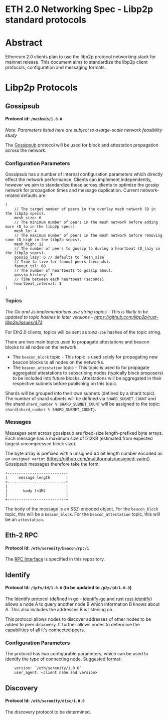 ETH 2.0 Networking Spec - Libp2p standard protocols
===

# Abstract

Ethereum 2.0 clients plan to use the libp2p protocol networking stack for
mainnet release. This document aims to standardize the libp2p client protocols,
configuration and messaging formats.

# Libp2p Protocols

## Gossipsub

#### Protocol id: `/meshsub/1.0.0`

*Note: Parameters listed here are subject to a large-scale network feasibility
study*

The [Gossipsub](https://github.com/libp2p/specs/tree/master/pubsub/gossipsub)
protocol will be used for block and attestation propagation across the
network.

### Configuration Parameters

Gossipsub has a number of internal configuration parameters which directly
effect the network performance.  Clients can implement independently, however
we aim to standardize these across clients to optimize the gossip network for
propagation times and message duplication. Current network-related defaults are:

```
(
	// The target number of peers in the overlay mesh network (D in the libp2p specs).
	mesh_size: 6
	// The minimum number of peers in the mesh network before adding more (D_lo in the libp2p specs).
	mesh_lo: 4
	// The maximum number of peers in the mesh network before removing some (D_high in the libp2p sepcs).
	mesh_high: 12
	// The number of peers to gossip to during a heartbeat (D_lazy in the libp2p sepcs).
	gossip_lazy: 6 // defaults to `mesh_size`
	// Time to live for fanout peers (seconds).
	fanout_ttl: 60
	// The number of heartbeats to gossip about.
	gossip_history: 3
	// Time between each heartbeat (seconds).
	heartbeat_interval: 1
)
```

### Topics

*The Go and Js implementations use string topics - This is likely to be
updated to topic hashes in later versions - https://github.com/libp2p/rust-libp2p/issues/473*

For Eth2.0 clients, topics will be sent as `SHA2-256` hashes of the topic string.

There are two main topics used to propagate attestations and beacon blocks to
all nodes on the network.

- The `beacon_block` topic - This topic is used solely for propagating new
	beacon blocks to all nodes on the networks.
- The `beacon_attestation` topic - This topic is used to for propagate
	aggregated attestations to subscribing nodes (typically block proposers) to
	be included into future blocks. Attestations will be aggregated in their
	respective subnets before publishing on this topic.

Shards will be grouped into their own subnets (defined by a shard topic). The
number of shard subnets will be defined via `SHARD_SUBNET_COUNT` and the shard
`shard_number % SHARD_SUBNET_COUNT` will be assigned to the topic:
`shard{shard_number % SHARD_SUBNET_COUNT}`.

### Messages

Messages sent across gossipsub are fixed-size length-prefixed byte arrays.
Each message has a maximum size of 512KB (estimated from expected largest uncompressed
block size).

The byte array is prefixed with a unsigned 64 bit length number encoded as an
`unsigned varint` (https://github.com/multiformats/unsigned-varint). Gossipsub messages therefore take the form:
```
+--------------------------+
|     message length       |
+--------------------------+
|                          |
|       body (<1M)         |
|                          |
+--------------------------+
```

The body of the message is an SSZ-encoded object. For the `beacon_block` topic,
this will be a `beacon_block`. For the `beacon_attestation` topic, this will be
an `attestation`.

## Eth-2 RPC

#### Protocol Id: `/eth/serenity/beacon/rpc/1`

The [RPC Interface](./rpc-interface.md) is specified in this repository.

## Identify

#### Protocol Id: `/ipfs/id/1.0.0` (to be updated to `/p2p/id/1.0.0`)

The Identify protocol (defined in go - [identify-go](https://github.com/ipfs/go-ipfs/blob/master/core/commands/id.go) and rust [rust-identify](https://github.com/libp2p/rust-libp2p/blob/master/protocols/identify/src/lib.rs))
allows a node A to query another node B which information B knows about A. This also includes the addresses B is listening on.

This protocol allows nodes to discover addresses of other nodes to be added to
peer discovery. It further allows nodes to determine the capabilities of all it's connected
peers.

### Configuration Parameters

The protocol has two configurable parameters, which can be used to identify the
type of connecting node. Suggested format:
```
	version: `/eth/serenity/1.0.0`
	user_agent: <client name and version>
```

## Discovery

#### Protocol Id: `/eth/serenity/disc/1.0.0`

The discovery protocol to be determined.
